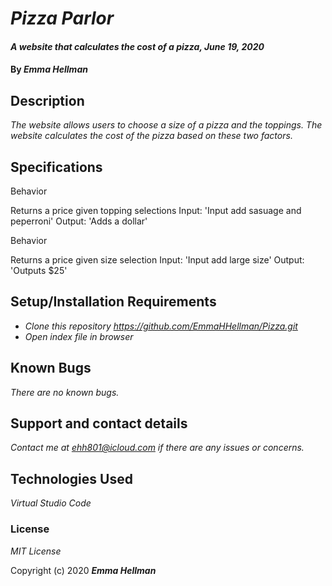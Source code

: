 # _Pizza Parlor_

#### _A website that calculates the cost of a pizza, June 19, 2020_

#### By _**Emma Hellman**_

## Description

_The website allows users to choose a size of a pizza and the toppings. The website calculates the cost of the pizza based on these two factors._

## Specifications

Behavior

Returns a price given topping selections
Input: 'Input add sasuage and peperroni'
Output: 'Adds a dollar'

Behavior

Returns a price given size selection
Input: 'Input add large size'
Output: 'Outputs $25'

## Setup/Installation Requirements

* _Clone this repository https://github.com/EmmaHHellman/Pizza.git_
* _Open index file in browser_

## Known Bugs

_There are no known bugs._

## Support and contact details

_Contact me at ehh801@icloud.com if there are any issues or concerns._

## Technologies Used

_Virtual Studio Code_

### License

*MIT License*

Copyright (c) 2020 **_Emma Hellman_**